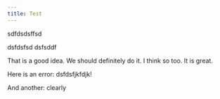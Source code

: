 ```yaml
---
title: Test
---
```


sdfdsdsffsd

dsfdsfsd
dsfsddf

That is a good idea.
We should definitely do it.
I think so too.
It is great.

Here is an error: dsfdsfjkfdjk!

And another: clearly
